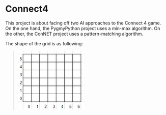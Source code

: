 # Connect4
This project is about facing off two AI approaches to the Connect 4 game.
On the one hand, the PygmyPython project uses a min-max algorithm.
On the other, the ConNET project uses a pattern-matching algorithm.

The shape of the grid is as following:

> ![The grid coordinates.](https://raw.githubusercontent.com/WilliamMauclet/Connect4/master/grid.png)